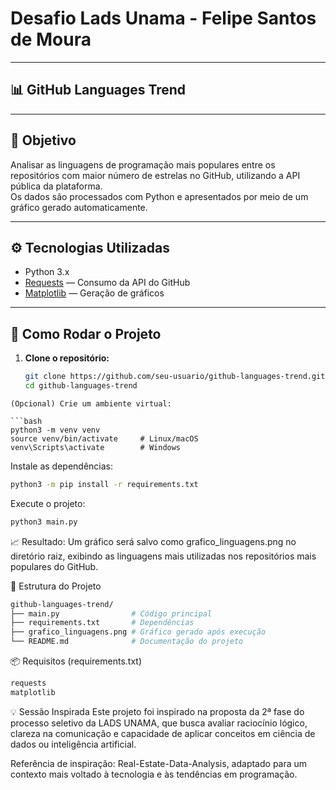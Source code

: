 # Desafio Lads Unama - Felipe Santos de Moura
---
## 📊 GitHub Languages Trend

---

## 🎯 Objetivo

Analisar as linguagens de programação mais populares entre os repositórios com maior número de estrelas no GitHub, utilizando a API pública da plataforma.  
Os dados são processados com Python e apresentados por meio de um gráfico gerado automaticamente.

---

## ⚙️ Tecnologias Utilizadas

- Python 3.x  
- [Requests](https://pypi.org/project/requests/) — Consumo da API do GitHub  
- [Matplotlib](https://matplotlib.org/) — Geração de gráficos

---

## 🚀 Como Rodar o Projeto

1. **Clone o repositório:**

   ```bash
   git clone https://github.com/seu-usuario/github-languages-trend.git
   cd github-languages-trend
```
(Opcional) Crie um ambiente virtual:

```bash
python3 -m venv venv
source venv/bin/activate     # Linux/macOS
venv\Scripts\activate        # Windows
```
Instale as dependências:

```bash
python3 -m pip install -r requirements.txt
```
Execute o projeto:

```bash
python3 main.py
```

📈 Resultado: Um gráfico será salvo como grafico_linguagens.png no diretório raiz, exibindo as linguagens mais utilizadas nos repositórios mais populares do GitHub.

📂 Estrutura do Projeto
```bash
github-languages-trend/
├── main.py                # Código principal
├── requirements.txt       # Dependências
├── grafico_linguagens.png # Gráfico gerado após execução
└── README.md              # Documentação do projeto
```

📦 Requisitos (requirements.txt)
```txt
requests
matplotlib
```
💡 Sessão Inspirada
Este projeto foi inspirado na proposta da 2ª fase do processo seletivo da LADS UNAMA, que busca avaliar raciocínio lógico, clareza na comunicação e capacidade de aplicar conceitos em ciência de dados ou inteligência artificial.

Referência de inspiração: Real-Estate-Data-Analysis, adaptado para um contexto mais voltado à tecnologia e às tendências em programação.